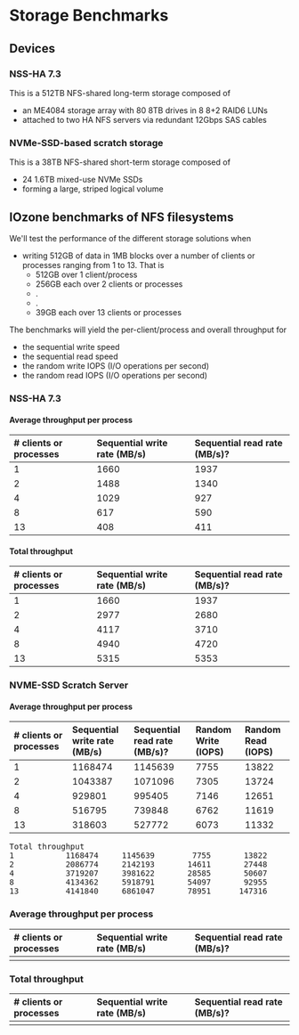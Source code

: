 # Storage Benchmarks 
## Devices
### NSS-HA 7.3 
This is a 512TB NFS-shared long-term storage composed of 
- an ME4084 storage array with 80 8TB drives in 8 8+2 RAID6 LUNs
- attached to two HA NFS servers via redundant 12Gbps SAS cables

### NVMe-SSD-based scratch storage
This is a 38TB NFS-shared short-term storage composed of 
- 24 1.6TB mixed-use NVMe SSDs 
- forming a large, striped logical volume 

## IOzone benchmarks of NFS filesystems
We'll test the performance of the different storage solutions when 
- writing 512GB of data in 1MB blocks over a number of clients or processes ranging from 1 to 13. That is 
   - 512GB over 1 client/process
   - 256GB each over 2 clients or processes
   - .
   - .
   - 39GB each over 13 clients or processes
    
The benchmarks will yield the per-client/process and overall throughput for  
- the sequential write speed 
- the sequential read speed
- the random write IOPS  (I/O operations per second)
- the random read IOPS  (I/O operations per second)

### NSS-HA 7.3 

#### Average throughput per process
| # clients or processes  | Sequential write rate (MB/s)  | Sequential read rate (MB/s)?  | 
|:------------------------|:----------------|:-----------|
| 1       |    1660 |    1937 |
| 2       |    1488 |    1340 |
| 4       |    1029 |     927 |
| 8       |     617 |     590 |
| 13      |     408 |     411 |


#### Total throughput
| # clients or processes  | Sequential write rate (MB/s)  | Sequential read rate (MB/s)?  | 
|:------------------------|:----------------|:-----------|
| 1    |       1660 |    1937 |
| 2    |       2977 |    2680 |
| 4    |       4117 |    3710 |
| 8    |       4940 |    4720 |
| 13   |       5315 |    5353 |

### NVME-SSD Scratch Server

#### Average throughput per process
| # clients or processes  | Sequential write rate (MB/s)  | Sequential read rate (MB/s)?  | Random Write (IOPS) | Random Read (IOPS)  
|:------------------------|:----------------|:-----------|:----------------|:-----------|
| 1     |      1168474  |   1145639  |      7755   |    13822 |
| 2     |      1043387  |   1071096  |      7305   |    13724 |
| 4     |       929801  |    995405  |      7146   |    12651 |
| 8     |       516795  |    739848  |      6762   |    11619 |
| 13    |       318603  |    527772  |      6073   |    11332 |

<pre>
Total throughput
1           1168474     1145639        7755       13822
2           2086774     2142193       14611       27448
4           3719207     3981622       28585       50607
8           4134362     5918791       54097       92955
13          4141840     6861047       78951      147316
</pre>

### Average throughput per process
| # clients or processes  | Sequential write rate (MB/s)  | Sequential read rate (MB/s)?  | 
|:------------------------|:----------------|:-----------|
|  |  | 

### Total throughput
| # clients or processes  | Sequential write rate (MB/s)  | Sequential read rate (MB/s)?  | 
|:------------------------|:----------------|:-----------|
| | |

